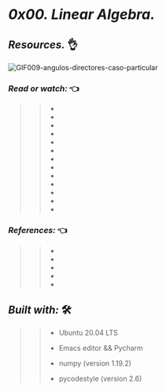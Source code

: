 # *_0x00. Linear Algebra._*
 

## **_Resources._** 👌 
![GIF009-angulos-directores-caso-particular](https://user-images.githubusercontent.com/85587286/183428699-53a53c16-bdc6-494e-9274-7dabc89f182f.gif)

 

### **_Read or watch:_**  👈


>> * []()
>> * []()
>> * []()
>> * []()
>> * []()
>> * []()
>> * []()
>> * []()
>> * []()
>> * []()
>> * []()
>> * []()
>> * []()

### **_References:_**  👈

>> * []()
>> * []()
>> * []()
>> * []()
>> * []()



## **_Built with:_** 🛠️

>> * Ubuntu 20.04 LTS
>> 
>> * Emacs editor && Pycharm
>> 
>> * numpy (version 1.19.2) 
>> 
>> * pycodestyle (version 2.6)

